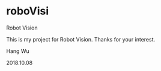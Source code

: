 # roboVisi
Robot Vision

This is my project for Robot Vision. Thanks for your interest.

Hang Wu

2018.10.08
